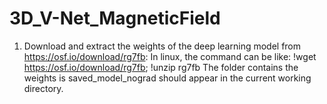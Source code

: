 # 3D_V-Net_MagneticField

1) Download and extract the weights of the deep learning model from https://osf.io/download/rg7fb:
In linux, the command can be like: 
!wget https://osf.io/download/rg7fb; 
!unzip rg7fb
The folder contains the weights is saved_model_nograd should appear in the current working directory.
